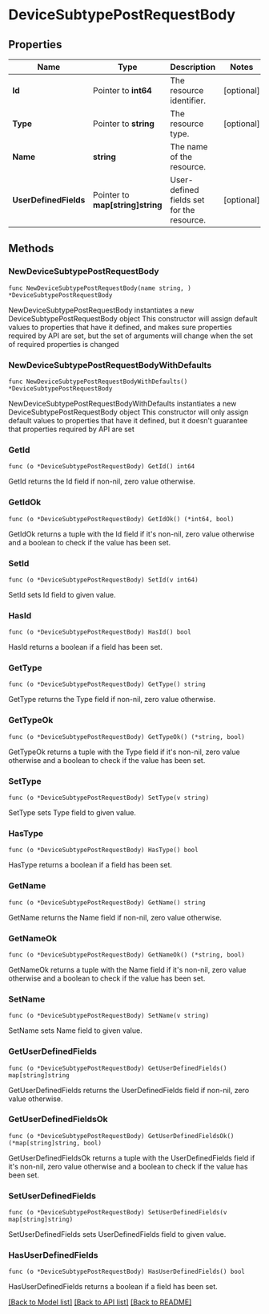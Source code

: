# DeviceSubtypePostRequestBody

## Properties

Name | Type | Description | Notes
------------ | ------------- | ------------- | -------------
**Id** | Pointer to **int64** | The resource identifier. | [optional] 
**Type** | Pointer to **string** | The resource type. | [optional] 
**Name** | **string** | The name of the resource. | 
**UserDefinedFields** | Pointer to **map[string]string** | User-defined fields set for the resource. | [optional] 

## Methods

### NewDeviceSubtypePostRequestBody

`func NewDeviceSubtypePostRequestBody(name string, ) *DeviceSubtypePostRequestBody`

NewDeviceSubtypePostRequestBody instantiates a new DeviceSubtypePostRequestBody object
This constructor will assign default values to properties that have it defined,
and makes sure properties required by API are set, but the set of arguments
will change when the set of required properties is changed

### NewDeviceSubtypePostRequestBodyWithDefaults

`func NewDeviceSubtypePostRequestBodyWithDefaults() *DeviceSubtypePostRequestBody`

NewDeviceSubtypePostRequestBodyWithDefaults instantiates a new DeviceSubtypePostRequestBody object
This constructor will only assign default values to properties that have it defined,
but it doesn't guarantee that properties required by API are set

### GetId

`func (o *DeviceSubtypePostRequestBody) GetId() int64`

GetId returns the Id field if non-nil, zero value otherwise.

### GetIdOk

`func (o *DeviceSubtypePostRequestBody) GetIdOk() (*int64, bool)`

GetIdOk returns a tuple with the Id field if it's non-nil, zero value otherwise
and a boolean to check if the value has been set.

### SetId

`func (o *DeviceSubtypePostRequestBody) SetId(v int64)`

SetId sets Id field to given value.

### HasId

`func (o *DeviceSubtypePostRequestBody) HasId() bool`

HasId returns a boolean if a field has been set.

### GetType

`func (o *DeviceSubtypePostRequestBody) GetType() string`

GetType returns the Type field if non-nil, zero value otherwise.

### GetTypeOk

`func (o *DeviceSubtypePostRequestBody) GetTypeOk() (*string, bool)`

GetTypeOk returns a tuple with the Type field if it's non-nil, zero value otherwise
and a boolean to check if the value has been set.

### SetType

`func (o *DeviceSubtypePostRequestBody) SetType(v string)`

SetType sets Type field to given value.

### HasType

`func (o *DeviceSubtypePostRequestBody) HasType() bool`

HasType returns a boolean if a field has been set.

### GetName

`func (o *DeviceSubtypePostRequestBody) GetName() string`

GetName returns the Name field if non-nil, zero value otherwise.

### GetNameOk

`func (o *DeviceSubtypePostRequestBody) GetNameOk() (*string, bool)`

GetNameOk returns a tuple with the Name field if it's non-nil, zero value otherwise
and a boolean to check if the value has been set.

### SetName

`func (o *DeviceSubtypePostRequestBody) SetName(v string)`

SetName sets Name field to given value.


### GetUserDefinedFields

`func (o *DeviceSubtypePostRequestBody) GetUserDefinedFields() map[string]string`

GetUserDefinedFields returns the UserDefinedFields field if non-nil, zero value otherwise.

### GetUserDefinedFieldsOk

`func (o *DeviceSubtypePostRequestBody) GetUserDefinedFieldsOk() (*map[string]string, bool)`

GetUserDefinedFieldsOk returns a tuple with the UserDefinedFields field if it's non-nil, zero value otherwise
and a boolean to check if the value has been set.

### SetUserDefinedFields

`func (o *DeviceSubtypePostRequestBody) SetUserDefinedFields(v map[string]string)`

SetUserDefinedFields sets UserDefinedFields field to given value.

### HasUserDefinedFields

`func (o *DeviceSubtypePostRequestBody) HasUserDefinedFields() bool`

HasUserDefinedFields returns a boolean if a field has been set.


[[Back to Model list]](../README.md#documentation-for-models) [[Back to API list]](../README.md#documentation-for-api-endpoints) [[Back to README]](../README.md)



